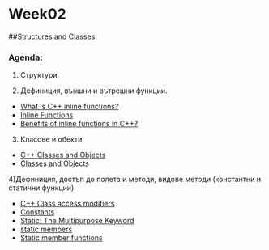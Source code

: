 # Week02

##Structures and Classes

### Agenda:

1) Структури. 

2) Дефиниция, външни и вътрешни функции.
 * <a href="http://www.cplusplus.com/articles/2LywvCM9/">What is C++ inline functions?</a><br/>
 * <a href="https://isocpp.org/wiki/faq/inline-functions/">Inline Functions </a><br/>
 * <a href="http://stackoverflow.com/questions/145838/benefits-of-inline-functions-in-c">Benefits of inline functions in C++?</a><br/>

3) Класове и обекти.
 * <a href="https://www.tutorialspoint.com/cplusplus/cpp_classes_objects.htm">C++ Classes and Objects</a><br/>
 * <a href="https://isocpp.org/wiki/faq/classes-and-objects">Classes and Objects</a><br/>

4)Дефиниция, достъп до полета и методи, видове методи (константни и статични функции).
 * <a href="https://www.tutorialspoint.com/cplusplus/cpp_class_access_modifiers.htm">C++ Class access modifiers</a><br/>
 * <a href="http://www.cplusplus.com/doc/tutorial/constants/">Constants</a><br/>
 * <a href="http://www.cprogramming.com/tutorial/statickeyword.html">Static: The Multipurpose Keyword</a><br/>
 * <a href="http://en.cppreference.com/w/cpp/language/static">static members</a><br/>
 * <a href="http://www.learncpp.com/cpp-tutorial/812-static-member-functions/">Static member functions</a><br/>
